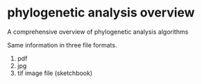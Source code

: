 # phylogenetic analysis overview
A comprehensive overview of phylogenetic analysis algorithms 

Same information in three file formats.
1. pdf
2. jpg
3. tif image file (sketchbook)
